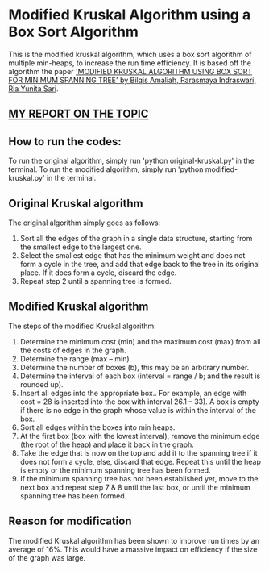 # Modified Kruskal Algorithm using a Box Sort Algorithm

This is the modified kruskal algorithm, which uses a box sort algorithm of multiple min-heaps, to increase the run time efficiency. It is based off the algorithm the paper ['MODIFIED KRUSKAL ALGORITHM USING BOX SORT FOR MINIMUM SPANNING TREE' by Bilqis Amaliah, Rarasmaya Indraswari, Ria Yunita Sari](https://www.researchgate.net/publication/332978142_MODIFIED_KRUSKAL_ALGORITHM_USING_BOX_SORT_FOR_MINIMUM_SPANNING_TREE).

## [MY REPORT ON THE TOPIC](https://docs.google.com/document/d/1-fyKkIP3FAFqF5hXuh3kRGCk7qYbzYoHf5Ny9LvVkiA/edit?usp=sharing)

## How to run the codes:
To run the original algorithm, simply run 'python original-kruskal.py' in the terminal.
To run the modified algorithm, simply run 'python modified-kruskal.py' in the terminal.

## Original Kruskal algorithm
The original algorithm simply goes as follows:
1. Sort all the edges of the graph in a single data structure, starting from the smallest edge to the largest one. 
2. Select the smallest edge that has the minimum weight and does not form a cycle in the tree, and add that edge back to the tree in its original place. If it does form a cycle, discard the edge.
3. Repeat step 2 until a spanning tree is formed.

## Modified Kruskal algorithm
The steps of the modified Kruskal algorithm:
1. Determine the minimum cost (min) and the maximum cost (max) from all the costs of edges in the graph.
2. Determine the range (max – min)
3. Determine the number of boxes (b), this may be an arbitrary number.
4. Determine the interval of each box (interval = range / b; and the result is rounded up).
5. Insert all edges into the appropriate box.. For example, an edge with cost = 28 is inserted into the box with interval 26.1 – 33). A box is empty if there is no edge in the graph whose value is within the interval of the box.
6. Sort all edges within the boxes into min heaps.
7. At the first box (box with the lowest interval), remove the minimum edge (the root of the heap) and place it back in the graph.
8. Take the edge that is now on the top and add it to the spanning tree if it does not form a cycle, else, discard that edge. Repeat this until the heap is empty or the minimum spanning tree has been formed.
9. If the minimum spanning tree has not been established yet, move to the next box and repeat step 7 & 8 until the last box, or until the minimum spanning tree has been formed.

## Reason for modification
The modified Kruskal algorithm has been shown to improve run times by an average of 16%. This would have a massive impact on efficiency if the size of the graph was large. 
